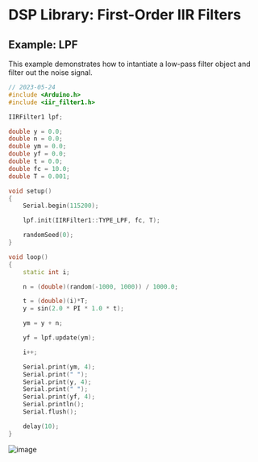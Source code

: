 # DSP Library: First-Order IIR Filters

## Example: LPF

This example demonstrates how to intantiate a low-pass filter object and filter out the noise signal.

```cpp
// 2023-05-24
#include <Arduino.h>
#include <iir_filter1.h>

IIRFilter1 lpf;

double y = 0.0;
double n = 0.0;
double ym = 0.0;
double yf = 0.0;
double t = 0.0;
double fc = 10.0;
double T = 0.001;

void setup()
{
    Serial.begin(115200);

    lpf.init(IIRFilter1::TYPE_LPF, fc, T);

    randomSeed(0);
}

void loop()
{
    static int i;

    n = (double)(random(-1000, 1000)) / 1000.0;

    t = (double)(i)*T;
    y = sin(2.0 * PI * 1.0 * t);

    ym = y + n;

    yf = lpf.update(ym);

    i++;

    Serial.print(ym, 4);
    Serial.print(" ");
    Serial.print(y, 4);
    Serial.print(" ");
    Serial.print(yf, 4);
    Serial.println();
    Serial.flush();

    delay(10);
}
```

![image](https://github.com/yangrui9501/dsp_iir_filter1/assets/91120147/9267c2f2-bd7f-4df7-939c-109ad382334a)
